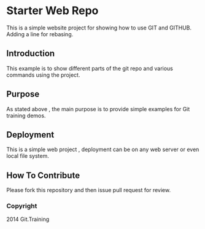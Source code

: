 # Starter Web Repo

This is a simple website project for showing how to use GIT and GITHUB. Adding a line for rebasing.

## Introduction

This example is to show different parts of the git repo and various commands using the project.

## Purpose

As stated above , the main purpose is to provide simple examples for Git training demos.

## Deployment

This is a simple web project , deployment can be on any web server or even local file system.

## How To Contribute

Please fork this repository and then issue pull request for review.

### Copyright

2014 Git.Training
